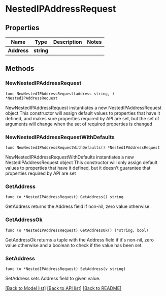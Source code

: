 # NestedIPAddressRequest

## Properties

Name | Type | Description | Notes
------------ | ------------- | ------------- | -------------
**Address** | **string** |  | 

## Methods

### NewNestedIPAddressRequest

`func NewNestedIPAddressRequest(address string, ) *NestedIPAddressRequest`

NewNestedIPAddressRequest instantiates a new NestedIPAddressRequest object
This constructor will assign default values to properties that have it defined,
and makes sure properties required by API are set, but the set of arguments
will change when the set of required properties is changed

### NewNestedIPAddressRequestWithDefaults

`func NewNestedIPAddressRequestWithDefaults() *NestedIPAddressRequest`

NewNestedIPAddressRequestWithDefaults instantiates a new NestedIPAddressRequest object
This constructor will only assign default values to properties that have it defined,
but it doesn't guarantee that properties required by API are set

### GetAddress

`func (o *NestedIPAddressRequest) GetAddress() string`

GetAddress returns the Address field if non-nil, zero value otherwise.

### GetAddressOk

`func (o *NestedIPAddressRequest) GetAddressOk() (*string, bool)`

GetAddressOk returns a tuple with the Address field if it's non-nil, zero value otherwise
and a boolean to check if the value has been set.

### SetAddress

`func (o *NestedIPAddressRequest) SetAddress(v string)`

SetAddress sets Address field to given value.



[[Back to Model list]](../README.md#documentation-for-models) [[Back to API list]](../README.md#documentation-for-api-endpoints) [[Back to README]](../README.md)


